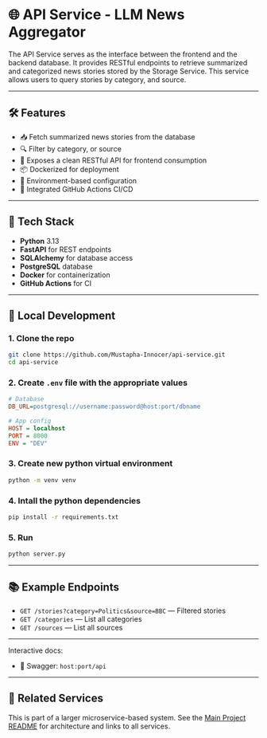 # 🌐 API Service - LLM News Aggregator

The API Service serves as the interface between the frontend and the backend database. It provides RESTful endpoints to retrieve summarized and categorized news stories stored by the Storage Service. This service allows users to query stories by category, and source.

---

## 🛠 Features

- 📥 Fetch summarized news stories from the database
- 🔍 Filter by category, or source
- 🧩 Exposes a clean RESTful API for frontend consumption
- 📦 Dockerized for deployment
- 🔐 Environment-based configuration
- 🔁 Integrated GitHub Actions CI/CD

---

## 🧱 Tech Stack

- **Python** 3.13
- **FastAPI** for REST endpoints
- **SQLAlchemy** for database access
- **PostgreSQL** database
- **Docker** for containerization
- **GitHub Actions** for CI

---

## 🧪 Local Development

### 1. Clone the repo
```bash
git clone https://github.com/Mustapha-Innocer/api-service.git
cd api-service
```

### 2. Create `.env` file with the appropriate values
```ini
# Database
DB_URL=postgresql://username:password@host:port/dbname

# App config
HOST = localhost
PORT = 8000
ENV = "DEV"
```
### 3. Create new python virtual environment
```bash
python -m venv venv
```

### 4. Intall the python dependencies
```bash
pip install -r requirements.txt
```

### 5. Run
```bash
python server.py
```

---

## 📚 Example Endpoints

* `GET /stories?category=Politics&source=BBC` — Filtered stories
* `GET /categories` — List all categories
* `GET /sources` — List all sources

---

Interactive docs:
* 📘 Swagger: `host:port/api`

---

## 🧱 Related Services

This is part of a larger microservice-based system. See the [Main Project README](https://github.com/Mustapha-Innocer/news-aggregator) for architecture and links to all services.
